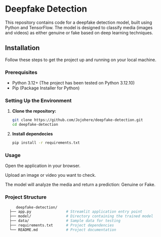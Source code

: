 # Deepfake Detection

This repository contains code for a deepfake detection model, built using Python and TensorFlow. The model is designed to classify media (images and videos) as either genuine or fake based on deep learning techniques.

## Installation

Follow these steps to get the project up and running on your local machine.

### Prerequisites

- Python 3.12+ (The project has been tested on Python 3.12.10)
- Pip (Package Installer for Python)

### Setting Up the Environment

1. **Clone the repository:**

   ```bash
   git clone https://github.com/Jojohere/deepfake-detection.git
   cd deepfake-detection
2. **Install dependecies**

   ```bash
   pip install -r requirements.txt

### Usage
Open the application in your browser.

Upload an image or video you want to check.

The model will analyze the media and return a prediction: Genuine or Fake.

### Project Structure
```bash
     deepfake-detection/
  ├── app.py                # Streamlit application entry point
  ├── model/                # Directory containing the trained model
  ├── data/                 # Sample data for testing
  ├── requirements.txt      # Project dependencies
  └── README.md             # Project documentation
